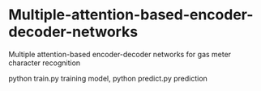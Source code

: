 # Multiple-attention-based-encoder-decoder-networks
Multiple attention-based encoder-decoder networks for gas meter character recognition


python train.py training model, python predict.py prediction
